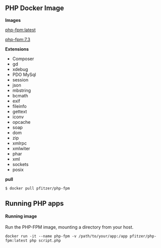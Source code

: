 PHP Docker Image
----------------
**Images**

[php-fpm:latest](https://github.com/pfitzer/docker-php-fpm/blob/master/Dockerfile)

[php-fpm:7.3](https://github.com/pfitzer/docker-php-fpm/blob/master/Dockerfile.73)

**Extensions**
* Composer
* gd
* xdebug
* PDO MySql
* session
* json
* mbstring 
* bcmath 
* exif 
* fileinfo 
* gettext 
* iconv 
* opcache 
* soap 
* dom 
* zip
* xmlrpc
* xmlwiter
* phar
* xml
* sockets
* posix

**pull**
````shell script
$ docker pull pfitzer/php-fpm
````

Running PHP apps
----------------
#### Running image
Run the PHP-FPM image, mounting a directory from your host.

````shell script
docker run -it --name php-fpm -v /path/to/your/app:/app pfitzer/php-fpm:latest php script.php
````